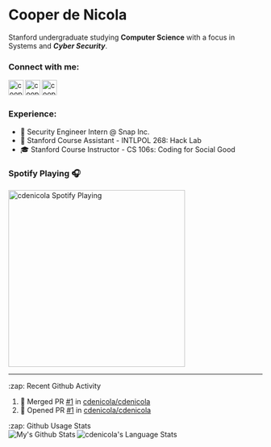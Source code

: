 # Cooper de Nicola
Stanford undergraduate studying **Computer Science** with a focus in Systems and ***Cyber Security***. 

### Connect with me:
[<img align="left" alt="cooperdenicola | LinkedIn" width="30px" src="https://cdn.jsdelivr.net/npm/simple-icons@v3/icons/linkedin.svg"/>][linkedin]
[<img align="left" alt="cooperdenicola | LinkedIn" width="30px" src="https://cdn.jsdelivr.net/npm/simple-icons@v3/icons/github.svg"/>][github]
[<img align="left" alt="cooperdenicola | LinkedIn" width="30px" src="https://cdn.jsdelivr.net/npm/simple-icons@v3/icons/gmail.svg"/>][email]

</br>
</br>

### Experience:
- 👻 Security Engineer Intern @ Snap Inc.
- 🌲 Stanford Course Assistant - INTLPOL 268: Hack Lab 
- 🎓 Stanford Course Instructor - CS 106s: Coding for Social Good

### Spotify Playing 🎧
[<img src="https://now-playing-codestackr.vercel.app/api/spotify-playing" alt="cdenicola Spotify Playing" width="350" />](https://open.spotify.com/user/22l24pvcm7u2zgapuil7nzfai)

---

<summary>:zap: Recent Github Activity</summary>
  
<!--START_SECTION:activity-->
1. 🎉 Merged PR [#1](https://github.com//cdenicola/cdenicola/pull/1) in [cdenicola/cdenicola](https://github.com//cdenicola/cdenicola)
2. 💪 Opened PR [#1](https://github.com//cdenicola/cdenicola/pull/1) in [cdenicola/cdenicola](https://github.com//cdenicola/cdenicola)
<!--END_SECTION:activity-->


<summary>:zap: Github Usage Stats</summary>
<a href="#">
<img align="left" alt="My's Github Stats" src="https://github-readme-stats.vercel.app/api?username=cdenicola&show_icons=true?count_private=true" />
</a>
<a href="#"> 
<img align="left" alt="cdenicola's Language Stats" src="https://github-readme-stats.vercel.app/api/top-langs/?username=cdenicola">
</a>


[github]: https://github.com/cdenicola
[linkedin]: https://www.linkedin.com/in/cooperdenicola/
[email]: mailto:cdenicol@stanford.edu
